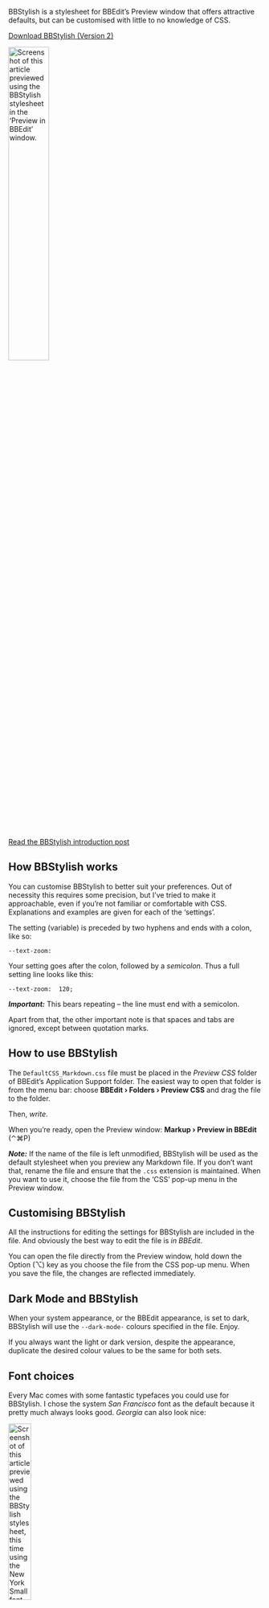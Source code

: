 BBStylish is a stylesheet for BBEdit’s Preview window that offers attractive defaults, but can be customised with little to no knowledge of <abbr>CSS</abbr>.

[Download BBStylish (Version 2)][bbs-zip]

<img src="https://nostodnayr.net/misc/2019/10/bbstylish-sf-light.png"
     alt="Screenshot of this article previewed using the BBStylish stylesheet in the ‘Preview in BBEdit’ window."
     style="width: 40%;">

[Read the BBStylish introduction post][toab]

[bbs-zip]: https://nostodnayr.net/projects/downloads/bbstylish-latest.zip
[toab]: https://nostodnayr.net/2019/10/styled-to-a-b "Styled to a ‘B’ · nostodnayr.net"



How BBStylish works
-------------------

You can customise BBStylish to better suit your preferences. Out of necessity this requires some precision, but I’ve tried to make it approachable, even if you’re not familiar or comfortable with <abbr>CSS</abbr>. Explanations and examples are given for each of the ‘settings’.

The setting (variable) is preceded by two hyphens and ends with a colon, like so:

	--text-zoom:

Your setting goes after the colon, followed by a *semicolon*. Thus a full setting line looks like this:

	--text-zoom:  120;

***Important:*** This bears repeating – the line must end with a semicolon.

Apart from that, the other important note is that spaces and tabs are ignored, except between quotation marks.



How to use BBStylish
--------------------

The `DefaultCSS_Markdown.css` file must be placed in the *Preview CSS* folder of BBEdit’s Application Support folder. The easiest way to open that folder is from the menu bar: choose **BBEdit › Folders › Preview CSS** and drag the file to the folder.

Then, *write*.

When you’re ready, open the Preview window: **Markup › Preview in BBEdit** (⌃⌘P)

***Note:*** If the name of the file is left unmodified, BBStylish will be used as the default stylesheet when you preview any Markdown file. If you don’t want that, rename the file and ensure that the `.css` extension is maintained. When you want to use it, choose the file from the ‘CSS’ pop-up menu in the Preview window.



Customising BBStylish
---------------------

All the instructions for editing the settings for BBStylish are included in the file. And obviously the best way to edit the file is *in BBEdit*.

You can open the file directly from the Preview window, hold down the Option (⌥) key as you choose the file from the CSS pop-up menu. When you save the file, the changes are reflected immediately.



Dark Mode and BBStylish
-----------------------

When your system appearance, or the BBEdit appearance, is set to dark, BBStylish will use the `--dark-mode-` colours specified in the file. Enjoy.

If you always want the light or dark version, despite the appearance, duplicate the desired colour values to be the same for both sets.



Font choices
------------

Every Mac comes with some fantastic typefaces you could use for BBStylish. I chose the system *San Francisco* font as the default because it pretty much always looks good. *Georgia* can also look nice:

<img src="https://nostodnayr.net/misc/2019/10/bbstylish-georgia-dark.png"
     alt="Screenshot of this article previewed using the BBStylish stylesheet, this time using the New York Small font."
     style="width: 30%;">

Excellent choices abound – Gill Sans and Hoefler Text, for example – try different ones, with different text zoom factors and line heights, to find your favourite.

Fortunately BBEdit can, unlike Safari, still access your locally-installed fonts so anything you’ve got installed is also fair game.


* * * *


If you have any questions, comments or suggestions about BBStylish, please email me at <rd@nostodnayr.net>.
